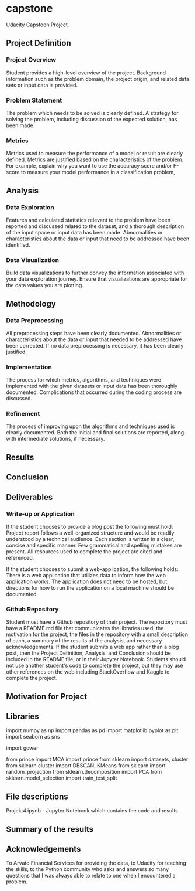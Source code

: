 # capstone
Udacity Capstoen Project

## Project Definition

### Project Overview
Student provides a high-level overview of the project. Background information such as the problem domain, the project origin, and related data sets or input data is provided.

### Problem Statement
The problem which needs to be solved is clearly defined. A strategy for solving the problem, including discussion of the expected solution, has been made.

### Metrics
Metrics used to measure the performance of a model or result are clearly defined. Metrics are justified based on the characteristics of the problem.
For example, explain why you want to use the accuracy score and/or F-score to measure your model performance in a classification problem,

## Analysis

### Data Exploration
Features and calculated statistics relevant to the problem have been reported and discussed related to the dataset, and a thorough description of the input space or input data has been made. Abnormalities or characteristics about the data or input that need to be addressed have been identified.

### Data Visualization
Build data visualizations to further convey the information associated with your data exploration journey. Ensure that visualizations are appropriate for the data values you are plotting.

## Methodology

### Data Preprocessing
All preprocessing steps have been clearly documented. Abnormalities or characteristics about the data or input that needed to be addressed have been corrected. If no data preprocessing is necessary, it has been clearly justified.

### Implementation
The process for which metrics, algorithms, and techniques were implemented with the given datasets or input data has been thoroughly documented. Complications that occurred during the coding process are discussed.

### Refinement
The process of improving upon the algorithms and techniques used is clearly documented. Both the initial and final solutions are reported, along with intermediate solutions, if necessary.

## Results

## Conclusion

## Deliverables

### Write-up or Application
If the student chooses to provide a blog post the following must hold: Project report follows a well-organized structure and would be readily understood by a technical audience. Each section is written in a clear, concise and specific manner. Few grammatical and spelling mistakes are present. All resources used to complete the project are cited and referenced.

If the student chooses to submit a web-application, the following holds: There is a web application that utilizes data to inform how the web application works. The application does not need to be hosted, but directions for how to run the application on a local machine should be documented.

### Github Repository
Student must have a Github repository of their project. The repository must have a README.md file that communicates the libraries used, the motivation for the project, the files in the repository with a small description of each, a summary of the results of the analysis, and necessary acknowledgements. If the student submits a web app rather than a blog post, then the Project Definition, Analysis, and Conclusion should be included in the README file, or in their Jupyter Notebook. Students should not use another student's code to complete the project, but they may use other references on the web including StackOverflow and Kaggle to complete the project.

## Motivation for Project



## Libraries

import numpy as np
import pandas as pd
import matplotlib.pyplot as plt
import seaborn as sns

import gower

from prince import MCA
import prince
from sklearn import datasets, cluster
from sklearn.cluster import DBSCAN, KMeans
from sklearn import random_projection
from sklearn.decomposition import PCA
from sklearn.model_selection import train_test_split

## File descriptions 

Projekt4.ipynb - Jupyter Notebook which contains the code and results 

## Summary of the results

## Acknowledgements

To Arvato Financial Services for providing the data,
to Udacity for teaching the skills,
to the Python community who asks and answers so many questions that I was always able to relate to one when I encountered a problem. 


